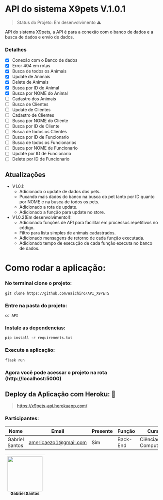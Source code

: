 # API do sistema X9pets V.1.0.1

> Status do Projeto: Em desenvolvimento :warning:

API do sistema X9pets, a API é para a conexão com o banco de dados e a busca de dados e envio de dados.

### Detalhes
- [X] Conexão com o Banco de dados
- [X] Error 404 em rotas
- [X] Busca de todos os Animais
- [X] Update de Animais
- [X] Delete de Animais
- [X] Busca por ID do Animal
- [X] Busca por NOME do Animal
- [ ] Cadastro dos Animais
- [ ] Busca de Clientes
- [ ] Update de Clientes
- [ ] Cadastro de Clientes
- [ ] Busca por NOME do Cliente
- [ ] Busca por ID de Cliente
- [ ] Busca de todos os Clientes
- [ ] Busca por ID de Funcionario
- [ ] Busca de todos os Funcionarios
- [ ] Busca por NOME de Funcionario
- [ ] Update por ID de Funcionario
- [ ] Delete por ID de Funcionario

## Atualizações
- V1.0.1: 
    - Adicionado o update de dados dos pets.
    - Puxando mais dados do banco na busca do pet tanto por ID quanto por NOME e na busca de todos os pets.
    - Adicionado a rota de update.
    - Adicionado a função para update no store.
- V1.0.2(Em desenvolvimento!):
    - Adicionado funções de API para facilitar em processos repetitivos no código.
    - Filtro para lista simples de animais cadastrados.
    - Adicionado mensagens de retorno de cada função executada.
    - Adicionado tempo de execução de cada função executa no banco de dados. 

# Como rodar a aplicação:

### No terminal clone o projeto:
    git clone https://github.com/Waichiro/API_X9PETS

### Entre na pasta do projeto:

    cd API
### Instale as dependencias:

    pip install -r requirements.txt

### Execute a aplicação:

    flask run

### Agora você pode acessar o projeto na rota (http://localhost:5000)

## Deploy da Aplicação com Heroku: :dash:

> https://x9pets-api.herokuapp.com/

### Participantes: 
|Nome|Email|Presente|Função|Curso|
| -------- | -------- | -------- |-------- | -------- |
|Gabriel Santos|americaezo1@gmail.com|Sim|Back-End|Ciências da Computação|


[<img src="https://github.com/Waichiro.png" width=115 > <br> <sub> Gabriel Santos </sub>](https://github.com/Waichiro) |
| :---: |  
